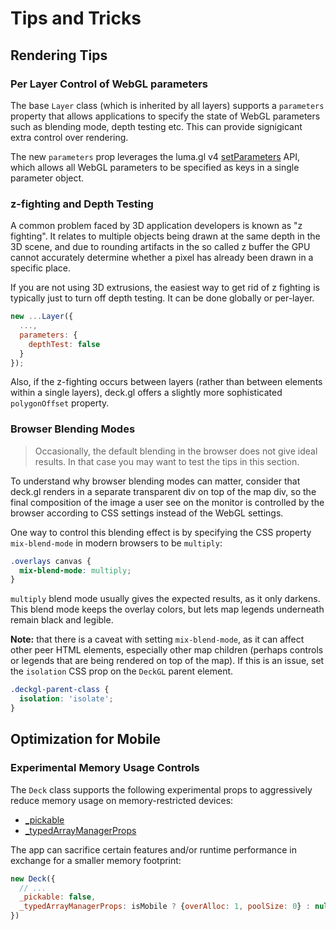 # Tips and Tricks


## Rendering Tips

### Per Layer Control of WebGL parameters

The base `Layer` class (which is inherited by all layers) supports a `parameters` property that allows applications to specify the state of WebGL parameters such as blending mode, depth testing etc. This can provide signigicant extra control over rendering.

The new `parameters` prop leverages the luma.gl v4 [setParameters](https://github.com/visgl/luma.gl/blob/8.5-release/modules/gltools/docs/api-reference/parameter-setting.md) API, which allows all WebGL parameters to be specified as keys in a single parameter object.


### z-fighting and Depth Testing

A common problem faced by 3D application developers is known as "z fighting". It relates to multiple objects being drawn at the same depth in the 3D scene, and due to rounding artifacts in the so called z buffer the GPU cannot accurately determine whether a pixel has already been drawn in a specific place.

If you are not using 3D extrusions, the easiest way to get rid of z fighting is typically just to turn off depth testing. It can be done globally or per-layer.

```js
new ...Layer({
  ...,
  parameters: {
    depthTest: false
  }
});
```

Also, if the z-fighting occurs between layers (rather than between elements within a single layers), deck.gl offers a slightly more sophisticated `polygonOffset` property.


### Browser Blending Modes

> Occasionally, the default blending in the browser does not give ideal results. In that case you may want to test the tips in this section.

To understand why browser blending modes can matter, consider that deck.gl renders in a separate transparent div on top of the map div, so the final composition of the image a user see on the monitor is controlled by the browser according to CSS settings instead of the WebGL settings.

One way to control this blending effect is by specifying the CSS property `mix-blend-mode` in modern browsers to be `multiply`:

```css
.overlays canvas {
  mix-blend-mode: multiply;
}
```

`multiply` blend mode usually gives the expected results, as it only darkens. This blend mode keeps the overlay colors, but lets map legends underneath remain black and legible.

**Note:** that there is a caveat with setting `mix-blend-mode`, as it can affect other peer HTML elements, especially other map children (perhaps controls or legends that are being rendered on top of the map).
If this is an issue, set the `isolation` CSS prop on the `DeckGL` parent element.

```css
.deckgl-parent-class {
  isolation: 'isolate';
}
```

## Optimization for Mobile

### Experimental Memory Usage Controls

The `Deck` class supports the following experimental props to aggressively reduce memory usage on memory-restricted devices:

- [_pickable](/docs/api-reference/core/deck.md#_pickable)
- [_typedArrayManagerProps](/docs/api-reference/core/deck.md#_typedArrayManagerProps)

The app can sacrifice certain features and/or runtime performance in exchange for a smaller memory footprint:

```js
new Deck({
  // ...
  _pickable: false,
  _typedArrayManagerProps: isMobile ? {overAlloc: 1, poolSize: 0} : null
})
```
